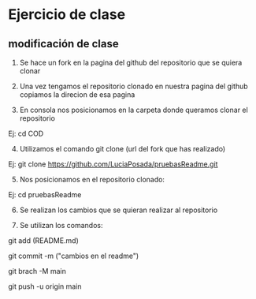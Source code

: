 # Ejercicio de clase

## modificación de clase

1) Se hace un fork en la pagina del github del repositorio que se quiera clonar

2) Una vez tengamos el repositorio clonado en nuestra pagina del github copiamos la direcion de esa pagina

3) En consola nos posicionamos en la carpeta donde queramos clonar el repositorio

Ej: cd COD

4) Utilizamos el comando git clone (url del fork que has realizado)

Ej: git clone https://github.com/LuciaPosada/pruebasReadme.git

5) Nos posicionamos en el repositorio clonado:

Ej: cd pruebasReadme

6) Se realizan los cambios que se quieran realizar al repositorio

7) Se utilizan los comandos:

git add (README.md)

git commit -m ("cambios en el readme")

git brach -M main

git push -u origin main
